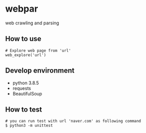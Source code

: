 # webpar
web crawling and parsing

## How to use
```
# Explore web page from 'url'
web_explore('url')
```

## Develop environment
- python 3.8.5
- requests
- BeautifulSoup

## How to test
```
# you can run test with url 'naver.com' as following command
$ python3 -m unittest
```